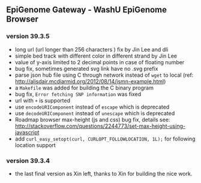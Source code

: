 ## EpiGenome Gateway - WashU EpiGenome Browser

### version 39.3.5
* long url (url longer than 256 characters ) fix by Jin Lee and dli
* simple bed track with different color in different strand  by Jin Lee
* value of y-axis limited to 2 decimal points in case of floating number
* bug fix, sometimes generated svg link have no .svg prefix
* parse json hub file using C through network instead of `wget` to local (ref: http://alisdair.mcdiarmid.org/2012/08/14/jsmn-example.html)
* a `Makefile` was added for building the C binary program
* bug fix, `Error fetching SNP information` was fixed
* url with `+` is supported
* use `encodeURIComponent` instead of `escape` which is deprecated
* use `decodeURIComponent` instead of `unescape` which is deprecated
* Roadmap browser max-height (js and css) bug fix, details see: http://stackoverflow.com/questions/2244773/set-max-height-using-javascript
* add `curl_easy_setopt(curl, CURLOPT_FOLLOWLOCATION, 1L);` for following location support

### version 39.3.4
* the last final version as Xin left, thanks to Xin for building the nice work. 
